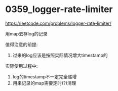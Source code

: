 # 0359_logger-rate-limiter

https://leetcode.com/problems/logger-rate-limiter/

用map去存log的记录

值得注意的前提:

1. 过来的log应该是按照实际情况增大timestamp的

实际使用过程中:

1. log的timestamp不一定完全递增
2. 用来记录的map需要定时(?)清理
